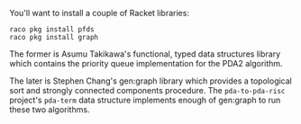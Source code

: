 You'll want to install a couple of Racket libraries:

    raco pkg install pfds
    raco pkg install graph

The former is Asumu Takikawa's functional, typed data structures library which
contains the priority queue implementation for the PDA2 algorithm.

The later is Stephen Chang's gen:graph library which provides a topological sort
and strongly connected components procedure. The `pda-to-pda-risc` project's
`pda-term` data structure implements enough of gen:graph to run these two
algorithms.
